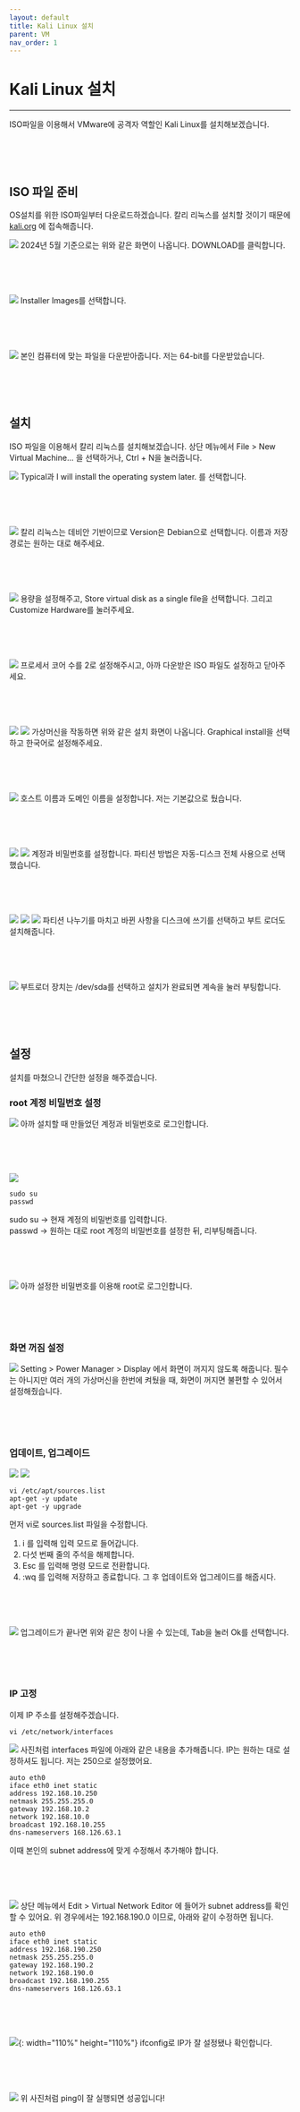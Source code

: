 ```yaml
---
layout: default
title: Kali Linux 설치
parent: VM
nav_order: 1
---
```


# Kali Linux 설치
***
ISO파일을 이용해서 VMware에 공격자 역할인 Kali Linux를 설치해보겠습니다.

<br/>
<br/>
<br/>

## ISO 파일 준비
OS설치를 위한 ISO파일부터 다운로드하겠습니다. 칼리 리눅스를 설치할 것이기 때문에  [kali.org](https://www.kali.org/) 에 접속해줍니다.

![](https://i.imgur.com/DeGh1Ey.png)
2024년 5월 기준으로는 위와 같은 화면이 나옵니다. DOWNLOAD를 클릭합니다.

<br/>
<br/>
<br/>

![](https://i.imgur.com/A41Z8L5.png)
Installer Images를 선택합니다.

<br/>
<br/>
<br/>

![](https://i.imgur.com/3cUaIU6.png)
본인 컴퓨터에 맞는 파일을 다운받아줍니다. 저는 64-bit를 다운받았습니다.

<br/>
<br/>
<br/>

## 설치
ISO 파일을 이용해서 칼리 리눅스를 설치해보겠습니다.
상단 메뉴에서 File > New Virtual Machine... 을 선택하거나, Ctrl + N을 눌러줍니다.

![](https://i.imgur.com/AAR4Cbi.png)
Typical과 I will install the operating system later. 를 선택합니다.

<br/>
<br/>
<br/>

![](https://i.imgur.com/GntMPtk.png)
칼리 리눅스는 데비안 기반이므로 Version은 Debian으로 선택합니다. 이름과 저장 경로는 원하는 대로 해주세요.

<br/>
<br/>
<br/>

![](https://i.imgur.com/Fb5ac9Y.png)
용량을 설정해주고, Store virtual disk as a single file을 선택합니다. 그리고 Customize Hardware를 눌러주세요.

<br/>
<br/>
<br/>

![](https://i.imgur.com/dmZItvo.png)
프로세서 코어 수를 2로 설정해주시고, 아까 다운받은 ISO 파일도 설정하고 닫아주세요.

<br/>
<br/>
<br/>

![](https://i.imgur.com/pXCiuNG.png)
![](https://i.imgur.com/8KRgij1.png)
가상머신을 작동하면 위와 같은 설치 화면이 나옵니다. Graphical install을 선택하고 한국어로 설정해주세요.

<br/>
<br/>
<br/>

![](https://i.imgur.com/GAE5MDu.png)
호스트 이름과 도메인 이름을 설정합니다. 저는 기본값으로 뒀습니다.

<br/>
<br/>
<br/>

![](https://i.imgur.com/t4hrNCd.png)
![](https://i.imgur.com/lVAkFap.png)
계정과 비밀번호를 설정합니다. 파티션 방법은 자동-디스크 전체 사용으로 선택했습니다.

<br/>
<br/>
<br/>

![](https://i.imgur.com/6NCeu04.png)
![](https://i.imgur.com/dkn4Mwx.png)
![](https://i.imgur.com/T1gWP3J.png)
파티션 나누기를 마치고 바뀐 사항을 디스크에 쓰기를 선택하고 부트 로더도 설치해줍니다.

<br/>
<br/>
<br/>

![](https://i.imgur.com/IIKcYnr.png)
부트로더 장치는 /dev/sda를 선택하고 설치가 완료되면 계속을 눌러 부팅합니다.

<br/>
<br/>
<br/>

## 설정
설치를 마쳤으니 간단한 설정을 해주겠습니다.

### root 계정 비밀번호 설정
![](https://i.imgur.com/tofDHy3.png)
아까 설치할 때 만들었던 계정과 비밀번호로 로그인합니다.

<br/>
<br/>
<br/>

![](https://i.imgur.com/YNuBoX8.png)
```shell
sudo su
passwd
```
sudo su -> 현재 계정의 비밀번호를 입력합니다. <br/>
passwd -> 원하는 대로 root 계정의 비밀번호를 설정한 뒤, 리부팅해줍니다.

<br/>
<br/>
<br/>

![](https://i.imgur.com/MxmYeTf.png)
아까 설정한 비밀번호를 이용해 root로 로그인합니다.

<br/>
<br/>
<br/>

### 화면 꺼짐 설정
![](https://i.imgur.com/DIvJXmI.png)
Setting > Power Manager > Display 에서 화면이 꺼지지 않도록 해줍니다. 필수는 아니지만 여러 개의 가상머신을 한번에 켜뒀을 때, 화면이 꺼지면 불편할 수 있어서 설정해줬습니다.

<br/>
<br/>
<br/>

### 업데이트, 업그레이드
![](https://i.imgur.com/KlS2gwn.png)
![](https://i.imgur.com/DcMNN9F.png)
```shell
vi /etc/apt/sources.list
apt-get -y update
apt-get -y upgrade
```
먼저 vi로 sources.list 파일을 수정합니다. <br/>
1. i 를 입력해 입력 모드로 들어갑니다.
2. 다섯 번째 줄의 주석을 해제합니다.
3. Esc 를 입력해 명령 모드로 전환합니다.
4. :wq 를 입력해 저장하고 종료합니다.
그 후 업데이트와 업그레이드를 해줍시다.

<br/>
<br/>
<br/>

![](https://i.imgur.com/ilFLxFP.png)
업그레이드가 끝나면 위와 같은 창이 나올 수 있는데, Tab을 눌러 Ok를 선택합니다.

<br/>
<br/>
<br/>

### IP 고정

이제 IP 주소를 설정해주겠습니다.

```shell
vi /etc/network/interfaces
```
![](https://i.imgur.com/Ly0NqG9.png)
사진처럼 interfaces 파일에 아래와 같은 내용을 추가해줍니다. IP는 원하는 대로 설정하셔도 됩니다. 저는 250으로 설정했어요.
```
auto eth0
iface eth0 inet static
address 192.168.10.250
netmask 255.255.255.0
gateway 192.168.10.2
network 192.168.10.0
broadcast 192.168.10.255
dns-nameservers 168.126.63.1
```
이때 본인의 subnet address에 맞게 수정해서 추가해야 합니다.

<br/>
<br/>
<br/>

![](https://i.imgur.com/ODe9cB5.png)
상단 메뉴에서 Edit > Virtual Network Editor 에 들어가 subnet address를 확인할 수 있어요.
위 경우에서는 192.168.190.0 이므로, 아래와 같이 수정하면 됩니다.
```
auto eth0
iface eth0 inet static
address 192.168.190.250
netmask 255.255.255.0
gateway 192.168.190.2
network 192.168.190.0
broadcast 192.168.190.255
dns-nameservers 168.126.63.1
```

<br/>
<br/>
<br/>

![](https://i.imgur.com/g2UCPyT.png){: width="110%" height="110%"}
ifconfig로 IP가 잘 설정됐나 확인합니다.

<br/>
<br/>
<br/>

![](https://i.imgur.com/0GmR9oW.png)
위 사진처럼 ping이 잘 실행되면 성공입니다!

